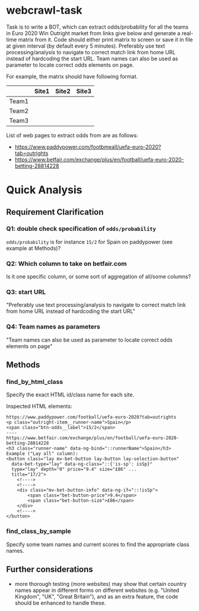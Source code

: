 # webcrawl-task

Task is to write a BOT, which can extract odds/probability for all the teams in Euro 2020 Win Outright market from links give below and generate a real-time matrix from it. Code should either print matrix to screen or save it in file at given interval (by default every 5 minutes). Preferably use text processing/analysis to navigate to correct match link from home URL instead of hardcoding the start URL. Team names can also be used as parameter to locate correct odds elements on page.

For example, the matrix should have following format.

||	Site1	|Site2	|Site3|
|---|---|---|---|
|Team1||||
|Team2||||
|Team3||||

List of web pages to extract odds from are as follows:
* https://www.paddypower.com/footbmeall/uefa-euro-2020?tab=outrights
* https://www.betfair.com/exchange/plus/en/football/uefa-euro-2020-betting-28814228

# Quick Analysis

## Requirement Clarification
### Q1: double check specification of `odds/probability`
`odds/probability` is for instance `15/2` for Spain on paddypower (see example at Methods)?

### Q2: Which column to take on betfair.com
Is it one specific column, or some sort of aggregation of all/some columns?

### Q3: start URL
"Preferably use text processing/analysis to navigate to correct match link from home URL instead of hardcoding the start URL"

### Q4: Team names as parameters
"Team names can also be used as parameter to locate correct odds elements on page"

## Methods
### find_by_html_class
Specify the exact HTML id/class name for each site.

Inspected HTML elements:

```
https://www.paddypower.com/football/uefa-euro-2020?tab=outrights
<p class="outright-item__runner-name">Spain</p>
<span class="btn-odds__label">15/2</span>
----
https://www.betfair.com/exchange/plus/en/football/uefa-euro-2020-betting-28814228
<h3 class="runner-name" data-ng-bind="::runnerName">Spain</h3>
Example ("Lay all" column):
<button class="lay mv-bet-button lay-button lay-selection-button" 
  data-bet-type="lay" data-ng-class="::{'is-sp': isSp}"
  type="lay" depth="0" price="9.4" size="£86" ...
  title="17/2">
	<!---->
	<!---->
	<div class="mv-bet-button-info" data-ng-if="::!isSp">
		<span class="bet-button-price">9.4</span>
		<span class="bet-button-size">£86</span>
	</div>
	<!---->
</button>
```

### find_class_by_sample
Specify some team names and current scores to find the appropriate class names.

## Further considerations
* more thorough testing (more websites) may show that certain country names appear in different forms on different websites (e.g. "United Kingdom", "UK", "Great Britain"), and as an extra feature, the code should be enhanced to handle these.

